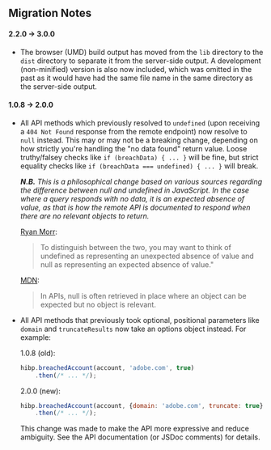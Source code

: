 ## Migration Notes

#### 2.2.0 → 3.0.0

* The browser (UMD) build output has moved from the `lib` directory to the
  `dist` directory to separate it from the server-side output. A development
  (non-minified) version is also now included, which was omitted in the past as
  it would have had the same file name in the same directory as the server-side
  output.

#### 1.0.8 → 2.0.0

* All API methods which previously resolved to `undefined` (upon receiving a
  `404 Not Found` response from the remote endpoint) now resolve to `null`
  instead. This may or may not be a breaking change, depending on how strictly
  you're handling the "no data found" return value. Loose truthy/falsey checks
  like `if (breachData) { ... }` will be fine, but strict equality checks like
  `if (breachData === undefined) { ... }` will break.

  ***N.B.*** *This is a philosophical change based on various sources regarding
  the difference between null and undefined in JavaScript. In the case where a
  query responds with no data, it is an expected absence of value, as that is
  how the remote API is documented to respond when there are no relevant objects
  to return.*

  [Ryan Morr](http://goo.gl/TGTS96):
  > To distinguish between the two, you may want to think of undefined as
  > representing an unexpected absence of value and null as representing an
  > expected absence of value."

  [MDN](https://goo.gl/n85RSe):
  > In APIs, null is often retrieved in place where an object can be expected
  > but no object is relevant.

* All API methods that previously took optional, positional parameters like
  `domain` and `truncateResults` now take an options object instead. For
  example:

  1.0.8 (old):
  ```javascript
  hibp.breachedAccount(account, 'adobe.com', true)
      .then(/* ... */);
  ```

  2.0.0 (new):
  ```javascript
  hibp.breachedAccount(account, {domain: 'adobe.com', truncate: true})
      .then(/* ... */);
  ```

  This change was made to make the API more expressive and reduce ambiguity. See
  the API documentation (or JSDoc comments) for details.
